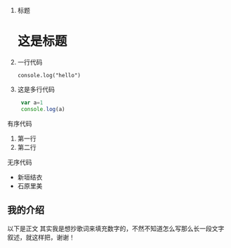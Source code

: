 1. 标题

   # 这是标题
   
2. 一行代码

    `console.log("hello")`
   
3. 这是多行代码

    ```javascript
     var a=1
     console.log(a)
    ```
有序代码

1. 第一行
2. 第二行

无序代码

* 新垣结衣
* 石原里美

## 我的介绍

以下是正文
  其实我是想抄歌词来填充数字的，不然不知道怎么写那么长一段文字叙述，就这样把，谢谢！
